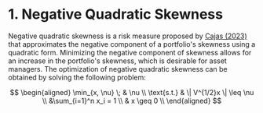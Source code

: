 # 1. Negative Quadratic Skewness

Negative quadratic skewness is a risk measure proposed by [Cajas (2023)](https://papers.ssrn.com/sol3/papers.cfm?abstract_id=4540021) that approximates the negative component of a portfolio's skewness using a quadratic form. Minimizing the negative component of skewness allows for an increase in the portfolio's skewness, which is desirable for asset managers. The optimization of negative quadratic skewness can be obtained by solving the following problem:

$$
\begin{aligned}
\min_{x, \nu} \; & \nu \\
\text{s.t.} &  \| V^{1/2}x \| \leq \nu \\
&\sum_{i=1}^n x_i = 1 \\
& x \geq 0 \\
\end{aligned}
$$

